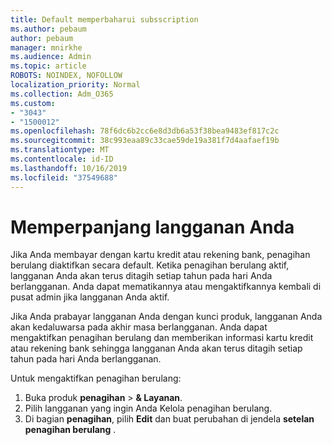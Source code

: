 ```yaml
---
title: Default memperbaharui subsscription
ms.author: pebaum
author: pebaum
manager: mnirkhe
ms.audience: Admin
ms.topic: article
ROBOTS: NOINDEX, NOFOLLOW
localization_priority: Normal
ms.collection: Adm_O365
ms.custom:
- "3043"
- "1500012"
ms.openlocfilehash: 78f6dc6b2cc6e8d3db6a53f38bea9483ef817c2c
ms.sourcegitcommit: 38c993eaa89c33cae59de19a381f7d4aafaef19b
ms.translationtype: MT
ms.contentlocale: id-ID
ms.lasthandoff: 10/16/2019
ms.locfileid: "37549688"
---
```

# <a name="renewing-your-subscription"></a>Memperpanjang langganan Anda

Jika Anda membayar dengan kartu kredit atau rekening bank, penagihan berulang diaktifkan secara default. Ketika penagihan berulang aktif, langganan Anda akan terus ditagih setiap tahun pada hari Anda berlangganan. Anda dapat mematikannya atau mengaktifkannya kembali di pusat admin jika langganan Anda aktif.

Jika Anda prabayar langganan Anda dengan kunci produk, langganan Anda akan kedaluwarsa pada akhir masa berlangganan. Anda dapat mengaktifkan penagihan berulang dan memberikan informasi kartu kredit atau rekening bank sehingga langganan Anda akan terus ditagih setiap tahun pada hari Anda berlangganan.

Untuk mengaktifkan penagihan berulang: 

1. Buka produk **penagihan** > **& Layanan**.
2. Pilih langganan yang ingin Anda Kelola penagihan berulang.
3. Di bagian **penagihan**, pilih **Edit** dan buat perubahan di jendela **setelan penagihan berulang** . 